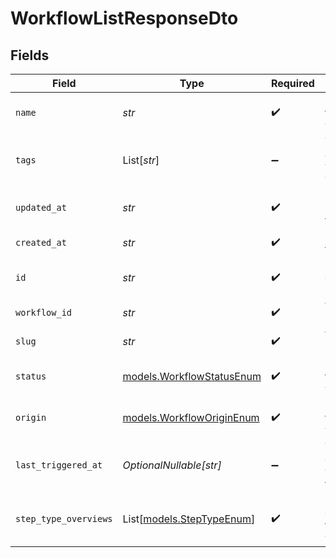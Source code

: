 # WorkflowListResponseDto


## Fields

| Field                                                        | Type                                                         | Required                                                     | Description                                                  |
| ------------------------------------------------------------ | ------------------------------------------------------------ | ------------------------------------------------------------ | ------------------------------------------------------------ |
| `name`                                                       | *str*                                                        | :heavy_check_mark:                                           | Name of the workflow                                         |
| `tags`                                                       | List[*str*]                                                  | :heavy_minus_sign:                                           | Tags associated with the workflow                            |
| `updated_at`                                                 | *str*                                                        | :heavy_check_mark:                                           | Last updated timestamp                                       |
| `created_at`                                                 | *str*                                                        | :heavy_check_mark:                                           | Creation timestamp                                           |
| `id`                                                         | *str*                                                        | :heavy_check_mark:                                           | Unique database identifier                                   |
| `workflow_id`                                                | *str*                                                        | :heavy_check_mark:                                           | Workflow identifier                                          |
| `slug`                                                       | *str*                                                        | :heavy_check_mark:                                           | Workflow slug                                                |
| `status`                                                     | [models.WorkflowStatusEnum](../models/workflowstatusenum.md) | :heavy_check_mark:                                           | Status of the workflow                                       |
| `origin`                                                     | [models.WorkflowOriginEnum](../models/workfloworiginenum.md) | :heavy_check_mark:                                           | Origin of the workflow                                       |
| `last_triggered_at`                                          | *OptionalNullable[str]*                                      | :heavy_minus_sign:                                           | Timestamp of the last workflow trigger                       |
| `step_type_overviews`                                        | List[[models.StepTypeEnum](../models/steptypeenum.md)]       | :heavy_check_mark:                                           | Overview of step types in the workflow                       |
